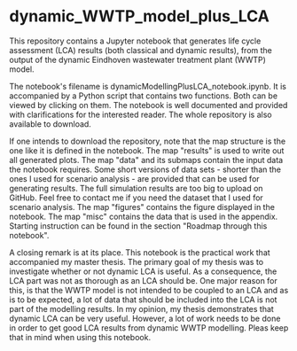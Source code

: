 # dynamic_WWTP_model_plus_LCA
This repository contains a Jupyter notebook that generates life cycle assessment (LCA) results (both classical and dynamic results), from the output of the dynamic Eindhoven wastewater treatment plant (WWTP) model.

The notebook's filename is dynamicModellingPlusLCA_notebook.ipynb. It is accompanied by a Python script that contains two functions. Both can be viewed by clicking on them. The notebook is well documented and provided with clarifications for the interested reader. The whole repository is also available to download.

If one intends to download the repository, note that the map structure is the one like it is defined in the notebook. The map "results" is used to write out all generated plots. The map "data" and its submaps contain the input data the notebook requires. Some short versions of data sets - shorter than the ones I used for scenario analysis - are provided that can be used for generating results. The full simulation results are too big to upload on GitHub. Feel free to contact me if you need the dataset that I used for scenario analysis. The map "figures" contains the figure displayed in the notebook. The map "misc" contains the data that is used in the appendix. Starting instruction can be found in the section "Roadmap through this notebook".

A closing remark is at its place. This notebook is the practical work that accompanied my master thesis. The primary goal of my thesis was to investigate whether or not dynamic LCA is useful. As a consequence, the LCA part was not as thorough as an LCA should be. One major reason for this, is that the WWTP model is not intended to be coupled to an LCA and as is to be expected, a lot of data that should be included into the LCA is not part of the modelling results. In my opinion, my thesis demonstrates that dynamic LCA can be very useful. However, a lot of work needs to be done in order to get good LCA results from dynamic WWTP modelling. Pleas keep that in mind when using this notebook.

